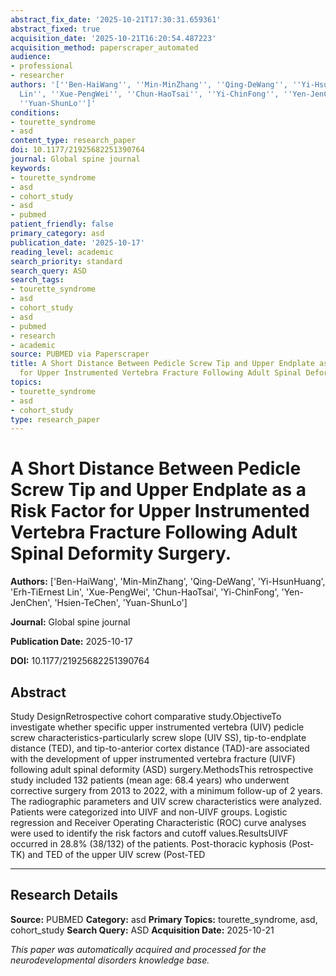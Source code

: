 ```yaml
---
abstract_fix_date: '2025-10-21T17:30:31.659361'
abstract_fixed: true
acquisition_date: '2025-10-21T16:20:54.487223'
acquisition_method: paperscraper_automated
audience:
- professional
- researcher
authors: '[''Ben-HaiWang'', ''Min-MinZhang'', ''Qing-DeWang'', ''Yi-HsunHuang'', ''Erh-TiErnest
  Lin'', ''Xue-PengWei'', ''Chun-HaoTsai'', ''Yi-ChinFong'', ''Yen-JenChen'', ''Hsien-TeChen'',
  ''Yuan-ShunLo'']'
conditions:
- tourette_syndrome
- asd
content_type: research_paper
doi: 10.1177/21925682251390764
journal: Global spine journal
keywords:
- tourette_syndrome
- asd
- cohort_study
- asd
- pubmed
patient_friendly: false
primary_category: asd
publication_date: '2025-10-17'
reading_level: academic
search_priority: standard
search_query: ASD
search_tags:
- tourette_syndrome
- asd
- cohort_study
- asd
- pubmed
- research
- academic
source: PUBMED via Paperscraper
title: A Short Distance Between Pedicle Screw Tip and Upper Endplate as a Risk Factor
  for Upper Instrumented Vertebra Fracture Following Adult Spinal Deformity Surgery.
topics:
- tourette_syndrome
- asd
- cohort_study
type: research_paper
---
```


# A Short Distance Between Pedicle Screw Tip and Upper Endplate as a Risk Factor for Upper Instrumented Vertebra Fracture Following Adult Spinal Deformity Surgery.

**Authors:** ['Ben-HaiWang', 'Min-MinZhang', 'Qing-DeWang', 'Yi-HsunHuang', 'Erh-TiErnest Lin', 'Xue-PengWei', 'Chun-HaoTsai', 'Yi-ChinFong', 'Yen-JenChen', 'Hsien-TeChen', 'Yuan-ShunLo']

**Journal:** Global spine journal

**Publication Date:** 2025-10-17

**DOI:** 10.1177/21925682251390764

## Abstract

Study DesignRetrospective cohort comparative study.ObjectiveTo investigate whether specific upper instrumented vertebra (UIV) pedicle screw characteristics-particularly screw slope (UIV SS), tip-to-endplate distance (TED), and tip-to-anterior cortex distance (TAD)-are associated with the development of upper instrumented vertebra fracture (UIVF) following adult spinal deformity (ASD) surgery.MethodsThis retrospective study included 132 patients (mean age: 68.4 years) who underwent corrective surgery from 2013 to 2022, with a minimum follow-up of 2 years. The radiographic parameters and UIV screw characteristics were analyzed. Patients were categorized into UIVF and non-UIVF groups. Logistic regression and Receiver Operating Characteristic (ROC) curve analyses were used to identify the risk factors and cutoff values.ResultsUIVF occurred in 28.8% (38/132) of the patients. Post-thoracic kyphosis (Post-TK) and TED of the upper UIV screw (Post-TED

---

## Research Details

**Source:** PUBMED
**Category:** asd
**Primary Topics:** tourette_syndrome, asd, cohort_study
**Search Query:** ASD
**Acquisition Date:** 2025-10-21

*This paper was automatically acquired and processed for the neurodevelopmental disorders knowledge base.*
